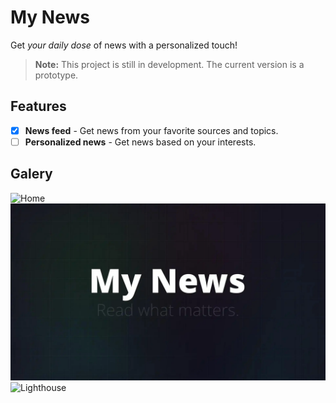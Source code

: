 # My News

Get _your daily dose_ of news with a personalized touch!

> **Note:** This project is still in development. The current version is a prototype.

## Features

- [x] **News feed** - Get news from your favorite sources and topics.
- [ ] **Personalized news** - Get news based on your interests.

## Galery

![Home](/docs/images/home.png)
![OG](/docs/images/og.webp)
![Lighthouse](/docs/images/lighthouse.png)
